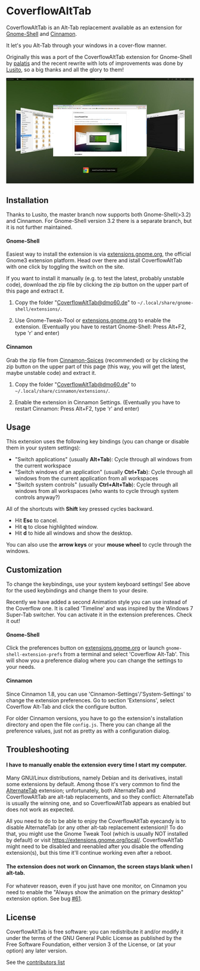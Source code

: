 CoverflowAltTab
================

CoverflowAltTab is an Alt-Tab replacement available as an extension for [Gnome-Shell](http://www.gnome.org/gnome-3/) and [Cinnamon](http://cinnamon.linuxmint.com/).

It let's you Alt-Tab through your windows in a cover-flow manner.

Originally this was a port of the CoverflowAltTab extension for Gnome-Shell by [palatis](http://code.google.com/p/gnome-shell-extensions-coverflowalttab/) and the recent rewrite with lots of improvements was done by [Lusito](https://github.com/Lusito), so a big thanks and all the glory to them!



![Screenshot](img/screenshot_small.png)




Installation
-------------

Thanks to Lusito, the master branch now supports both Gnome-Shell(>3.2) and Cinnamon. For Gnome-Shell version 3.2 there is a separate branch, but it is not further maintained.

#### Gnome-Shell ####

Easiest way to install the extension is via [extensions.gnome.org](https://extensions.gnome.org/extension/97/coverflow-alt-tab/), the official Gnome3 extension platform. Head over there and istall CoverflowAltTab with one click by toggling the switch on the site.

If you want to install it manually (e.g. to test the latest, probably unstable code), download the zip file by clicking the zip button on the upper part of this page and extract it.

  1. Copy the folder "CoverflowAltTab@dmo60.de" to `~/.local/share/gnome-shell/extensions/`.

  2. Use Gnome-Tweak-Tool or [extensions.gnome.org](https://extensions.gnome.org/local/) to enable the extension. (Eventually you have to restart Gnome-Shell: Press Alt+F2, type 'r' and enter)


#### Cinnamon ####

Grab the zip file from [Cinnamon-Spices](http://cinnamon-spices.linuxmint.com/extensions/view/3) (recommended) or by clicking the zip button on the upper part of this page (this way, you will get the latest, maybe unstable code) and extract it.

  1. Copy the folder "CoverflowAltTab@dmo60.de" to `~/.local/share/cinnamon/extensions/`.

  2. Enable the extension in Cinnamon Settings. (Eventually you have to restart Cinnamon: Press Alt+F2, type 'r' and enter)




Usage
------

This extension uses the following key bindings (you can change or disable them in your system settings):

  - "Switch applications" (usually **Alt+Tab**): Cycle through all windows from the current workspace
  - "Switch windows of an application" (usually **Ctrl+Tab**): Cycle through all windows from the current application from all workspaces
  - "Switch system controls" (usually **Ctrl+Alt+Tab**): Cycle through all windows from all workspaces (who wants to cycle through system controls anyway?)

All of the shortcuts with **Shift** key pressed cycles backward.

  - Hit **Esc** to cancel.
  - Hit **q** to close highlighted window.
  - Hit **d** to hide all windows and show the desktop.

You can also use the **arrow keys** or your **mouse wheel** to cycle through the windows.




Customization
-------------

To change the keybindings, use your system keyboard settings! See above for the used keybindings and change them to your desire.

Recently we have added a second Animation style you can use instead of the Coverflow one. It is called 'Timeline' and was inspired by the Windows 7 Super-Tab switcher. You can activate it in the extension preferences. Check it out!

#### Gnome-Shell ####

Click the preferences button on [extensions.gnome.org](https://extensions.gnome.org/local/) or launch `gnome-shell-extension-prefs` from a terminal and select 'Coverflow Alt-Tab'. This will show you a preference dialog where you can change the settings to your needs.

#### Cinnamon ####

Since Cinnamon 1.8, you can use 'Cinnamon-Settings'/'System-Settings' to change the extension preferences. Go to section 'Extensions', select Coverflow Alt-Tab and click the configure button.

For older Cinnamon versions, you have to go the extension's installation directory and open the file `config.js`. There you can change all the preference values, just not as pretty as with a configuration dialog.


Troubleshooting
---------------

#### I have to manually enable the extension every time I start my computer. ####

Many GNU/Linux distributions, namely Debian and its derivatives, install some extensions by default. Among those it's very common to find the [AlternateTab](https://extensions.gnome.org/extension/15/alternatetab/) extension; unfortunately, both AlternateTab and CoverflowAltTab are alt-tab replacements, and so they conflict: AlternateTab is usually the winning one, and so CoverflowAltTab appears as enabled but does not work as expected.

All you need to do to be able to enjoy the CoverflowAltTab eyecandy is to disable AlternateTab (or any other alt-tab replacement extension)! To do that, you might use the Gnome Tweak Tool (which is usually NOT installed by default) or visit https://extensions.gnome.org/local/. CoverflowAltTab might need to be disabled and reenabled after you disable the offending extension(s), but this time it'll continue working even after a reboot.

#### The extension does not work on Cinnamon, the screen stays blank when I alt-tab. ####

For whatever reason, even if you just have one monitor, on Cinnamon you need to enable the "Always show the animation on the primary desktop" extension option. See bug [#61](https://github.com/dmo60/CoverflowAltTab/issues/61).

License
-------

CoverflowAltTab is free software: you can redistribute it and/or modify it under the terms of the GNU General Public License as published by the Free Software Foundation, either version 3 of the License, or (at your option) any later version.

See the [contributors list](CONTRIBUTORS.markdown)

